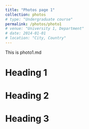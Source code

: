 ```yaml
---
title: "Photos page 1"
collection: photos
# type: "Undergraduate course"
permalink: /photos/photo1
# venue: "University 1, Department"
# date: 2014-01-01
# location: "City, Country"
---
```


This is photo1.md

Heading 1
======

Heading 2
======

Heading 3
======